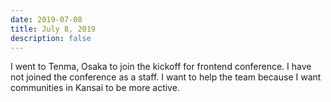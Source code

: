 ```yaml
---
date: 2019-07-08
title: July 8, 2019
description: false
---
```


I went to Tenma, Osaka to join the kickoff for frontend conference. I have not joined the conference as a staff. I want to help the team because I want communities in Kansai to be more active.